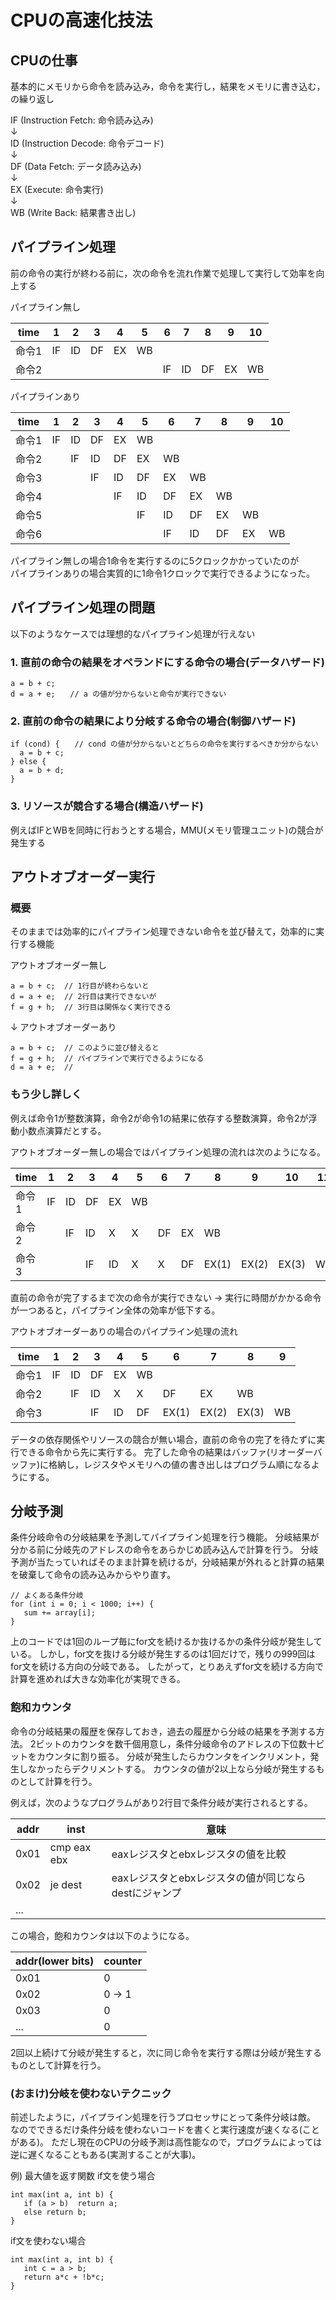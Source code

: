 # CPUの高速化技法

## CPUの仕事

基本的にメモリから命令を読み込み，命令を実行し，結果をメモリに書き込む，の繰り返し

IF (Instruction Fetch: 命令読み込み)  
↓  
ID (Instruction Decode: 命令デコード)  
↓  
DF (Data Fetch: データ読み込み)  
↓  
EX (Execute: 命令実行)  
↓  
WB (Write Back: 結果書き出し)  

## パイプライン処理

前の命令の実行が終わる前に，次の命令を流れ作業で処理して実行して効率を向上する  

パイプライン無し


|time|1|2|3|4|5|6|7|8|9|10|
| --- | --- | --- | --- | --- | --- | --- | --- | --- | --- | --- |
| 命令1 |IF  | ID | DF | EX | WB | | | | | |
| 命令2 |  |  |  |  |  |IF|ID|DF|EX|WB|


パイプラインあり

|time|1|2|3|4|5|6|7|8|9|10|
| --- | --- | --- | --- | --- | --- | --- | --- | --- | --- | --- |
| 命令1 |IF  |ID  |DF  |EX  |WB  |  |  |  |  |  |
| 命令2 |  |IF  |ID  |DF  |EX  |WB  |  |  |  |  |
| 命令3 |  |  |IF  |ID  |DF  |EX  |WB  |  |  |  |
| 命令4 |  |  |  |IF  |ID  |DF  |EX  |WB  |  |  |
| 命令5 |  |  |  |  |IF  |ID  |DF  |EX  |WB  |  |
| 命令6 |  |  |  |  |  |IF  |ID  |DF  |EX  |WB  |

パイプライン無しの場合1命令を実行するのに5クロックかかっていたのが  
パイプラインありの場合実質的に1命令1クロックで実行できるようになった。

## パイプライン処理の問題

以下のようなケースでは理想的なパイプライン処理が行えない  

### 1. 直前の命令の結果をオペランドにする命令の場合(データハザード)  
```
a = b + c;  
d = a + e;　　// a の値が分からないと命令が実行できない
```
### 2. 直前の命令の結果により分岐する命令の場合(制御ハザード)  
```
if (cond) {　　// cond の値が分からないとどちらの命令を実行するべきか分からない  
  a = b + c;  
} else {  
  a = b + d;  
}  
```
### 3. リソースが競合する場合(構造ハザード)
例えばIFとWBを同時に行おうとする場合，MMU(メモリ管理ユニット)の競合が発生する

## アウトオブオーダー実行

### 概要

そのままでは効率的にパイプライン処理できない命令を並び替えて，効率的に実行する機能  

アウトオブオーダー無し
```
a = b + c;  // 1行目が終わらないと
d = a + e;  // 2行目は実行できないが
f = g + h;  // 3行目は関係なく実行できる
```
↓
アウトオブオーダーあり
```
a = b + c;  // このように並び替えると
f = g + h;  // パイプラインで実行できるようになる
d = a + e;  // 
```
### もう少し詳しく
例えば命令1が整数演算，命令2が命令1の結果に依存する整数演算，命令2が浮動小数点演算だとする。

アウトオブオーダー無しの場合ではパイプライン処理の流れは次のようになる。

|time|1|2|3|4|5|6|7|8|9|10|11|
| --- | --- | --- | --- | --- | --- | --- | --- | --- | --- | --- | --- |
| 命令1 |IF  |ID  |DF  |EX  |WB  |  |  |  |  |  |  |
| 命令2 |  |IF  |ID  |X  |X  |DF  |EX  |WB  |  |  |  |
| 命令3 |  |  |IF  |ID  |X |X |DF  |EX(1) |EX(2) | EX(3) |WB   | 

直前の命令が完了するまで次の命令が実行できない → 実行に時間がかかる命令が一つあると，パイプライン全体の効率が低下する。

アウトオブオーダーありの場合のパイプライン処理の流れ

|time|1|2|3|4|5|6|7|8|9|
| --- | --- | --- | --- | --- | --- | --- | --- | --- | --- |
| 命令1 |IF  |ID  |DF  |EX  |WB  |  |  |  |  | 
| 命令2 |  |IF  |ID  |X  |X  |DF  |EX  |WB  |  |   
| 命令3 |  |  |IF  |ID  |DF  |EX(1)|EX(2) |EX(3) |WB   | 

データの依存関係やリソースの競合が無い場合，直前の命令の完了を待たずに実行できる命令から先に実行する。
完了した命令の結果はバッファ(リオーダーバッファ)に格納し，レジスタやメモリへの値の書き出しはプログラム順になるようにする。


## 分岐予測

条件分岐命令の分岐結果を予測してパイプライン処理を行う機能。
分岐結果が分かる前に分岐先のアドレスの命令をあらかじめ読み込んで計算を行う。
分岐予測が当たっていればそのまま計算を続けるが，分岐結果が外れると計算の結果を破棄して命令の読み込みからやり直す。

```
// よくある条件分岐
for (int i = 0; i < 1000; i++) {
   sum += array[i];
}
```
上のコードでは1回のループ毎にfor文を続けるか抜けるかの条件分岐が発生している。
しかし，for文を抜ける分岐が発生するのは1回だけで，残りの999回はfor文を続ける方向の分岐である。
したがって，とりあえずfor文を続ける方向で計算を進めれば大きな効率化が実現できる。

### 飽和カウンタ

命令の分岐結果の履歴を保存しておき，過去の履歴から分岐の結果を予測する方法。
2ビットのカウンタを数千個用意し，条件分岐命令のアドレスの下位数十ビットをカウンタに割り振る。
分岐が発生したらカウンタをインクリメント，発生しなかったらデクリメントする。
カウンタの値が2以上なら分岐が発生するものとして計算を行う。

例えば，次のようなプログラムがあり2行目で条件分岐が実行されるとする。

|addr | inst | 意味 | 
| --- | --- | --- |
|0x01 | cmp eax ebx | eaxレジスタとebxレジスタの値を比較 | 
|0x02 | je dest | eaxレジスタとebxレジスタの値が同じならdestにジャンプ |
| ... |  |  | |

この場合，飽和カウンタは以下のようになる。

|addr(lower bits) | counter |
| --- | --- |
| 0x01 |0 |
| 0x02 |0 → 1 |
| 0x03 |0  |
| ...  |0  |

2回以上続けて分岐が発生すると，次に同じ命令を実行する際は分岐が発生するものとして計算を行う。


### (おまけ)分岐を使わないテクニック

前述したように，パイプライン処理を行うプロセッサにとって条件分岐は敵。
なのでできるだけ条件分岐を使わないコードを書くと実行速度が速くなる(ことがある)。
ただし現在のCPUの分岐予測は高性能なので，プログラムによっては逆に遅くなることもある(実測することが大事)。

例) 最大値を返す関数
if文を使う場合
```
int max(int a, int b) {
   if (a > b)  return a;
   else return b;
}
```
if文を使わない場合
```
int max(int a, int b) {
   int c = a > b;
   return a*c + !b*c;
}
```
